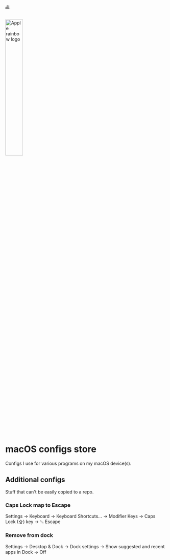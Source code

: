 ###### [🔙](../..)

<a href="https://en.m.wikipedia.org/wiki/File:Apple_Computer_Logo_rainbow.svg">
<img src="https://upload.wikimedia.org/wikipedia/commons/thumb/8/84/Apple_Computer_Logo_rainbow.svg/1759px-Apple_Computer_Logo_rainbow.svg.png" alt="Apple rainbow logo" style="width: 33%;">
</a>

# macOS configs store

Configs I use for various programs on my macOS device(s).

## Additional configs

Stuff that can't be easily copied to a repo.

### Caps Lock map to Escape

Settings $\rightarrow$ Keyboard $\rightarrow$ Keyboard Shortcuts... $\rightarrow$ Modifier Keys $\rightarrow$ Caps Lock (⇪) key $\rightarrow$ ␛ Escape

### Remove from dock

Settings $\rightarrow$ Desktop & Dock $\rightarrow$ Dock settings $\rightarrow$ Show suggested and recent apps in Dock $\rightarrow$ Off
